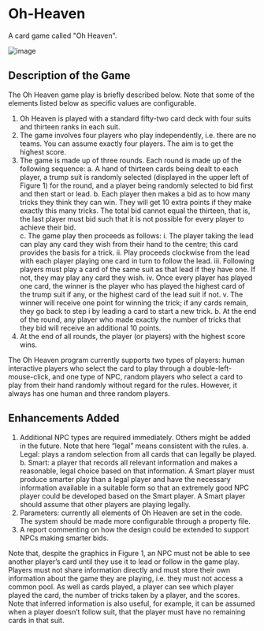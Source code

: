 # Oh-Heaven
A card game called "Oh Heaven".

![image](https://user-images.githubusercontent.com/70874436/210529459-41af2b62-a0bb-495a-952e-df6e22e90ae9.png)


## Description of the Game
The Oh Heaven game play is briefly described below.  Note that some of the elements listed below as specific 
values are configurable.  
 
1. Oh Heaven is played with a standard fifty-two card deck with four suits and thirteen ranks in each suit. 
2. The game involves four players who play independently, i.e. there are no teams. You can assume exactly 
four players. The aim is to get the highest score. 
3. The game is made up of three rounds. Each round is made up of the following sequence: 
a. A hand of thirteen cards being dealt to each player, a trump suit is randomly selected (displayed 
in the upper left of Figure 1) for the round, and a player being randomly selected to bid first and 
then start or lead. 
b. Each player then makes a bid as to how many tricks they think they can win. They will get 10 
extra points if they make exactly this many tricks. The total bid cannot equal the thirteen, that is, 
the last player must bid such that it is not possible for every player to achieve their bid.  
c. The game play then proceeds as follows: 
i. The player taking the lead can play any card they wish from their hand to the centre; 
this card provides the basis for a trick. 
ii. Play proceeds clockwise from the lead with each player playing one card in turn to 
follow the lead. 
iii. Following players must play a card of the same suit as that lead if they have one.  If 
not, they may play any card they wish. 
iv. Once every player has played one card, the winner is the player who has played the 
highest card of the trump suit if any, or the highest card of the lead suit if not. 
v. The winner will receive one point for winning the trick; if any cards remain, they go 
back to step i by leading a card to start a new trick. 
b. At the end of the round, any player who made exactly the number of tricks that they bid will 
receive an additional 10 points. 
4. At the end of all rounds, the player (or players) with the highest score wins. 
 
The Oh Heaven program currently supports two types of players: human interactive players who select the card to 
play through a double-left-mouse-click, and one type of NPC, random players who select a card to play from their 
hand randomly without regard for the rules. However, it always has one human and three random players. 


## Enhancements Added
 
1. Additional NPC types are required immediately.  Others might be added in the future. Note that here 
“legal” means consistent with the rules. 
a. Legal: plays a random selection from all cards that can legally be played. 
b. Smart: a player that records all relevant information and makes a reasonable, legal choice based 
on that information. A Smart player must produce smarter play than a legal player and have the 
necessary information available in a suitable form so that an extremely good NPC player could be 
developed based on the Smart player. A Smart player should assume that other players are 
playing legally. 
2. Parameters: currently all elements of Oh Heaven are set in the code. The system should be made more 
configurable through a property file.
3. A report commenting on how the design could be extended to support NPCs making smarter bids.  
 
Note that, despite the graphics in Figure 1, an NPC must not be able to see another player’s card until they use it to 
lead or follow in the game play.  Players must not share information directly and must store their own information 
about the game they are playing, i.e. they must not access a common pool.  As well as cards played, a player can 
see which player played the card, the number of tricks taken by a player, and the scores. Note that inferred 
information is also useful, for example, it can be assumed when a player doesn’t follow suit, that the player must 
have no remaining cards in that suit. 
